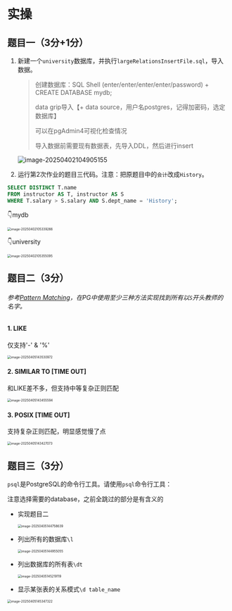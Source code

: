 # 实操



## 题目一（3分+1分）



1. 新建一个`university`数据库，并执行`largeRelationsInsertFile.sql`，导入数据。

   > 创建数据库：SQL Shell (enter/enter/enter/enter/password) + CREATE DATABASE mydb;
   >
   > data grip导入【+ data source，用户名postgres，记得加密码，选定数据库】
   >
   > 可以在pgAdmin4可视化检查情况
   >
   > 导入数据前需要现有数据表，先导入DDL，然后进行insert

   ![image-20250402104905155](./_03.assets/image-20250402104905155.png)

2. 运行第2次作业的题目三代码。注意：把原题目中的`会计`改成`History`。

```sql
SELECT DISTINCT T.name
FROM instructor AS T, instructor AS S
WHERE T.salary > S.salary AND S.dept_name = 'History';
```

👇mydb

<img src="./_03.assets/image-20250402105339266.png" alt="image-20250402105339266" style="zoom:50%;" />

👇university

<img src="./_03.assets/image-20250402105355095.png" alt="image-20250402105355095" style="zoom:50%;" />



## 题目二（3分）

###### 参考[Pattern Matching](https://www.postgresql.org/docs/17/functions-matching.html)，在PG中使用至少三种方法实现找到所有以`S`开头教师的名字。

#### 1. LIKE

仅支持'-' & '%'

<img src="./_03.assets/image-20250405143530972.png" alt="image-20250405143530972" style="zoom:50%;" />

#### 2. SIMILAR TO [TIME OUT]

和LIKE差不多，但支持中等复杂正则匹配

<img src="./_03.assets/image-20250405143455594.png" alt="image-20250405143455594" style="zoom:50%;" />

#### 3. POSIX [TIME OUT]

支持复杂正则匹配，明显感觉慢了点

<img src="./_03.assets/image-20250405143427073.png" alt="image-20250405143427073" style="zoom:50%;" />



## 题目三（3分）

`psql`是PostgreSQL的命令行工具。请使用`psql`命令行工具：

注意选择需要的database，之前全跳过的部分是有含义的

- 实现题目二

  <img src="./_03.assets/image-20250405144758639.png" alt="image-20250405144758639" style="zoom:50%;" />

- 列出所有的数据库`\l`

  <img src="./_03.assets/image-20250405144955055.png" alt="image-20250405144955055" style="zoom:50%;" />

- 列出数据库的所有表`\dt`

  <img src="./_03.assets/image-20250405145219119.png" alt="image-20250405145219119" style="zoom:50%;" />

- 显示某张表的关系模式`\d table_name`

<img src="./_03.assets/image-20250405145347322.png" alt="image-20250405145347322" style="zoom:50%;" />